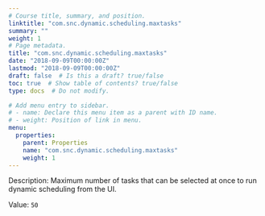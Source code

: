 ```yaml
---
# Course title, summary, and position.
linktitle: "com.snc.dynamic.scheduling.maxtasks"
summary: ""
weight: 1
# Page metadata.
title: "com.snc.dynamic.scheduling.maxtasks"
date: "2018-09-09T00:00:00Z"
lastmod: "2018-09-09T00:00:00Z"
draft: false  # Is this a draft? true/false
toc: true  # Show table of contents? true/false
type: docs  # Do not modify.

# Add menu entry to sidebar.
# - name: Declare this menu item as a parent with ID name.
# - weight: Position of link in menu.
menu:
  properties:
    parent: Properties
    name: "com.snc.dynamic.scheduling.maxtasks"
    weight: 1
---
```


Description: Maximum number of tasks that can be selected at once to run dynamic scheduling from the UI.


Value: `50`
